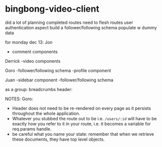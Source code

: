 # bingbong-video-client
did a lot of planning
completed routes
    need to flesh routes
    user authentication aspect
    build a follower/following schema
    populate w dummy data

for monday dec 13:
Jon
- comment components

Derrick
-video components

Goro
-follower/following schema
-profile component


Juan
-sidebar component
-follower/following schema

as a group:
breadcrumbs header: 

NOTES:
Goro:
-  Header does not need to be re-rendered on every page as it persists throughout the whole application.
- Whatever you stubbed the route out to be i.e. `/users/:id` will have to be exactly how you refer to it in your route, i.e. it becomes a variable for req.params handle.
- be careful what you name your state: remember that when we retrieve these documents, they have top level objects.